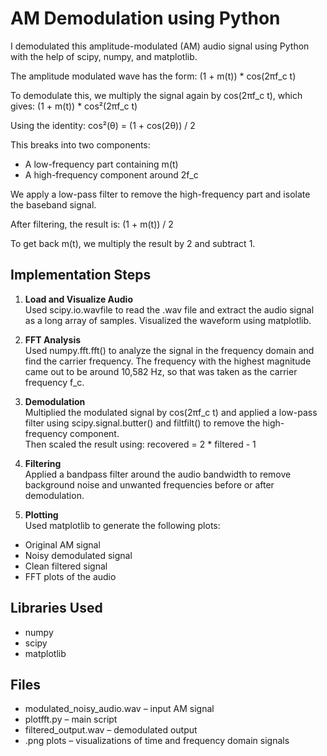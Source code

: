# AM Demodulation using Python

I demodulated this amplitude-modulated (AM) audio signal using Python with the help of scipy, numpy, and matplotlib.

The amplitude modulated wave has the form:
(1 + m(t)) * cos(2πf_c t)

To demodulate this, we multiply the signal again by cos(2πf_c t), which gives:
(1 + m(t)) * cos²(2πf_c t)

Using the identity:
cos²(θ) = (1 + cos(2θ)) / 2

This breaks into two components:
- A low-frequency part containing m(t)
- A high-frequency component around 2f_c

We apply a low-pass filter to remove the high-frequency part and isolate the baseband signal.

After filtering, the result is:
(1 + m(t)) / 2

To get back m(t), we multiply the result by 2 and subtract 1.

## Implementation Steps

1. **Load and Visualize Audio**  
Used scipy.io.wavfile to read the .wav file and extract the audio signal as a long array of samples. Visualized the waveform using matplotlib.

2. **FFT Analysis**  
Used numpy.fft.fft() to analyze the signal in the frequency domain and find the carrier frequency. The frequency with the highest magnitude came out to be around 10,582 Hz, so that was taken as the carrier frequency f_c.

3. **Demodulation**  
Multiplied the modulated signal by cos(2πf_c t) and applied a low-pass filter using scipy.signal.butter() and filtfilt() to remove the high-frequency component.  
Then scaled the result using:
    recovered = 2 * filtered - 1

4. **Filtering**  
Applied a bandpass filter around the audio bandwidth to remove background noise and unwanted frequencies before or after demodulation.

5. **Plotting**  
Used matplotlib to generate the following plots:
- Original AM signal
- Noisy demodulated signal
- Clean filtered signal
- FFT plots of the audio

##  Libraries Used

- numpy  
- scipy  
- matplotlib

## Files

- modulated_noisy_audio.wav – input AM signal  
- plotfft.py – main script  
- filtered_output.wav – demodulated output  
- .png plots – visualizations of time and frequency domain signals


